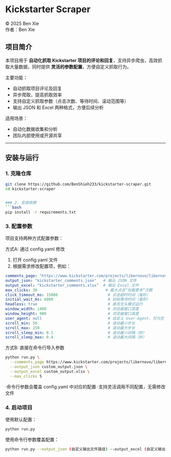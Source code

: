 # Kickstarter Scraper

© 2025 Ben Xie  
作者：Ben Xie

## 项目简介
本项目用于 **自动化抓取 Kickstarter 项目的评论和回复**，支持异步爬虫，高效抓取大量数据，同时提供 **灵活的参数配置**，方便自定义抓取行为。

主要功能：
- 自动抓取项目评论及回复
- 异步爬取，提高抓取效率
- 支持自定义抓取参数（点击次数、等待时间、滚动范围等）
- 输出 JSON 和 Excel 两种格式，方便后续分析

适用场景：
- 自动化数据收集和分析
- 团队内部使用或开源共享  

---

## 安装与运行

### 1. 克隆仓库
```bash
git clone https://github.com/BenShieh233/kickstarter-scraper.git
cd kickstarter-scraper


### 2. 安装依赖
```bash
pip install -r requirements.txt
```

### 3. 配置参数
项目支持两种方式配置参数：

方式A: 通过 config.yaml 修改
1. 打开 config.yaml 文件
2. 根据需求修改配置项，例如：
```yaml
comments_page: "https://www.kickstarter.com/projects/libernovo/libernovo-omni-worlds-first-dynamic-ergonomic-chair/comments"
output_json: "kickstarter_comments.json"   # 输出 JSON 文件
output_excel: "kickstarter_comments.xlsx"  # 输出 Excel 文件
max_clicks: 30                              # 最大点击“加载更多”次数
click_timeout_ms: 15000                      # 点击超时时间（毫秒）
initial_wait_ms: 6000                        # 初始等待时间（毫秒）
headless: true                               # 是否无头模式运行
window_width: 1400                           # 浏览器窗口宽度
window_height: 900                           # 浏览器窗口高度
user_agent: null                             # 自定义 User-Agent，可为空
scroll_min: 50                               # 滚动最小步长
scroll_max: 150                              # 滚动最大步长
scroll_sleep_min: 0.1                        # 滚动最小间隔（秒）
scroll_sleep_max: 0.4                        # 滚动最大间隔（秒）

```
方式B: 直接在命令行导入参数
```bash
python run.py \
  --comments_page https://www.kickstarter.com/projects/libernovo/libernovo-omni-worlds-first-dynamic-ergonomic-chair/comments \
  --output_json custom_output.json \
  --output_excel custom_output.xlsx \
  --max_clicks 5

```
·命令行参数会覆盖 config.yaml 中对应的配置
·支持灵活调用不同配置，无需修改文件

### 4. 启动项目
使用默认配置：
```bash
python run.py
```

使用命令行参数覆盖配置：
```bash
python run.py --output_json (自定义输出文件路径) --output_excel (自定义输出表格路径)
```

